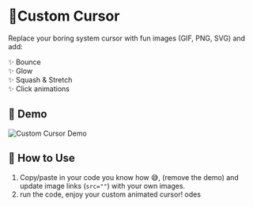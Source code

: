 # 🚦Custom Cursor

Replace your boring system cursor with fun images (GIF, PNG, SVG) and add:

✨ Bounce  
✨ Glow  
✨ Squash & Stretch  
✨ Click animations  

## 🎥 Demo
![Custom Cursor Demo](demo/cursor-demo.gif)

## 🚀 How to Use
1. Copy/paste in your code you know how 😅, (remove the demo) and update image links (`src=""`) with your own images.  
2. run the code, enjoy your custom animated cursor!  odes
